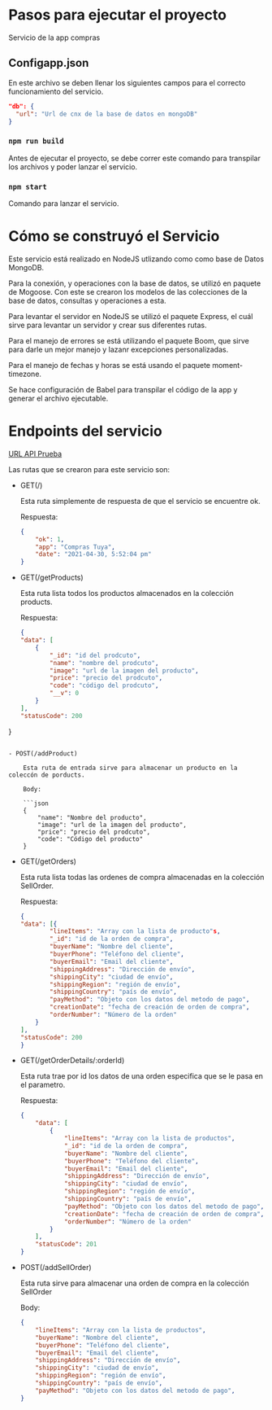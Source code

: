 # Pasos para ejecutar el proyecto

Servicio de la app compras

## Configapp.json

En este archivo se deben llenar los siguientes campos para el correcto funcionamiento del servicio.

```json
"db": {
  "url": "Url de cnx de la base de datos en mongoDB"
}
```

### `npm run build`

Antes de ejecutar el proyecto, se debe correr este comando para transpilar los archivos y poder lanzar el servicio.

### `npm start`

Comando para lanzar el servicio.

# Cómo se construyó el Servicio

Este servicio está realizado en NodeJS utlizando como como base de Datos MongoDB.

Para la conexión, y operaciones con la base de datos, se utilizó en paquete de Mogoose. Con este se crearon los modelos de las colecciones de la base de datos, consultas y operaciones a esta.

Para levantar el servidor en NodeJS se utilizó el paquete Express, el cuál sirve para levantar un servidor y crear sus diferentes rutas.

Para el manejo de errores se está utilizando el paquete Boom, que sirve para darle un mejor manejo y lazanr excepciones personalizadas.

Para el manejo de fechas y horas se está usando el paquete moment-timezone.

Se hace configuración de Babel para transpilar el código de la app y generar el archivo ejecutable.

# Endpoints del servicio

[URL API Prueba](https://api-compra-tuya.herokuapp.com/)

Las rutas que se crearon para este servicio son:

- GET(/)

    Esta ruta simplemente de respuesta de que el servicio se encuentre ok.
    
    Respuesta:

    ```json
    {
        "ok": 1,
        "app": "Compras Tuya",
        "date": "2021-04-30, 5:52:04 pm"
    }
    ```

- GET(/getProducts)

    Esta ruta lista todos los productos almacenados en la colección products.

    Respuesta:

    ```json
    {
    "data": [
        {
            "_id": "id del prodcuto",
            "name": "nombre del prodcuto",
            "image": "url de la imagen del producto",
            "price": "precio del prodcuto",
            "code": "código del prodcuto",
            "__v": 0
        }
    ],
    "statusCode": 200
}
```

- POST(/addProduct)

    Esta ruta de entrada sirve para almacenar un producto en la coleccón de porducts.

    Body:

    ```json
    {
        "name": "Nombre del producto",
        "image": "url de la imagen del producto",
        "price": "precio del prodcuto",
        "code": "Código del producto"
    }
```

- GET(/getOrders)

    Esta ruta lista todas las ordenes de compra almacenadas en la colección SellOrder.

    Respuesta:

    ```json
    {
    "data": [{
            "lineItems": "Array con la lista de producto"s,
            "_id": "id de la orden de compra",
            "buyerName": "Nombre del cliente",
            "buyerPhone": "Teléfono del cliente",
            "buyerEmail": "Email del cliente",
            "shippingAddress": "Dirección de envío",
            "shippingCity": "ciudad de envío",
            "shippingRegion": "región de envío",
            "shippingCountry": "país de envío",
            "payMethod": "Objeto con los datos del metodo de pago",
            "creationDate": "fecha de creación de orden de compra",
            "orderNumber": "Número de la orden"
        }
    ],
    "statusCode": 200
    }
    ```

- GET(/getOrderDetails/:orderId)

    Esta ruta trae por id los datos de una orden especifica que se le pasa en el parametro.

    Respuesta:

    ```json
    {
        "data": [
            {
                "lineItems": "Array con la lista de productos",
                "_id": "id de la orden de compra",
                "buyerName": "Nombre del cliente",
                "buyerPhone": "Teléfono del cliente",
                "buyerEmail": "Email del cliente",
                "shippingAddress": "Dirección de envío",
                "shippingCity": "ciudad de envío",
                "shippingRegion": "región de envío",
                "shippingCountry": "país de envío",
                "payMethod": "Objeto con los datos del metodo de pago",
                "creationDate": "fecha de creación de orden de compra",
                "orderNumber": "Número de la orden"
            }
        ],
        "statusCode": 201
    }
    ```

- POST(/addSellOrder)

    Esta ruta sirve para almacenar una orden de compra en la colección SellOrder

    Body:

    ```json
    {   
        "lineItems": "Array con la lista de productos",
        "buyerName": "Nombre del cliente",
        "buyerPhone": "Teléfono del cliente",
        "buyerEmail": "Email del cliente",
        "shippingAddress": "Dirección de envío",
        "shippingCity": "ciudad de envío",
        "shippingRegion": "región de envío",
        "shippingCountry": "país de envío",
        "payMethod": "Objeto con los datos del metodo de pago",
    }
    ```

